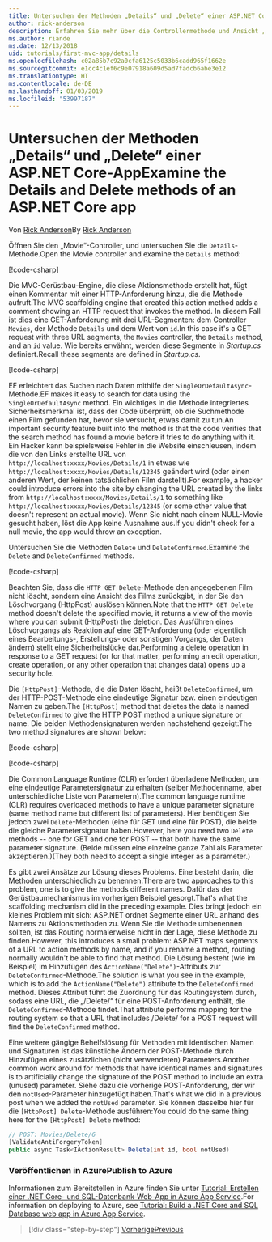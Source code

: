 ```yaml
---
title: Untersuchen der Methoden „Details“ und „Delete“ einer ASP.NET Core-App
author: rick-anderson
description: Erfahren Sie mehr über die Controllermethode und Ansicht „Details“ in einer einfachen ASP.NET Core MVC-App.
ms.author: riande
ms.date: 12/13/2018
uid: tutorials/first-mvc-app/details
ms.openlocfilehash: c02a85b7c92a0cfa6125c5033b6cadd965f1662e
ms.sourcegitcommit: e1cc4c1ef6c9e07918a609d5ad7fadcb6abe3e12
ms.translationtype: HT
ms.contentlocale: de-DE
ms.lasthandoff: 01/03/2019
ms.locfileid: "53997187"
---
```

# <a name="examine-the-details-and-delete-methods-of-an-aspnet-core-app"></a><span data-ttu-id="bc27b-103">Untersuchen der Methoden „Details“ und „Delete“ einer ASP.NET Core-App</span><span class="sxs-lookup"><span data-stu-id="bc27b-103">Examine the Details and Delete methods of an ASP.NET Core app</span></span>

<span data-ttu-id="bc27b-104">Von [Rick Anderson](https://twitter.com/RickAndMSFT)</span><span class="sxs-lookup"><span data-stu-id="bc27b-104">By [Rick Anderson](https://twitter.com/RickAndMSFT)</span></span>

<span data-ttu-id="bc27b-105">Öffnen Sie den „Movie“-Controller, und untersuchen Sie die `Details`-Methode.</span><span class="sxs-lookup"><span data-stu-id="bc27b-105">Open the Movie controller and examine the `Details` method:</span></span>

[!code-csharp[](start-mvc/sample/MvcMovie22/Controllers/MoviesController.cs?name=snippet_details)]

<span data-ttu-id="bc27b-106">Die MVC-Gerüstbau-Engine, die diese Aktionsmethode erstellt hat, fügt einen Kommentar mit einer HTTP-Anforderung hinzu, die die Methode aufruft.</span><span class="sxs-lookup"><span data-stu-id="bc27b-106">The MVC scaffolding engine that created this action method adds a comment showing an HTTP request that invokes the method.</span></span> <span data-ttu-id="bc27b-107">In diesem Fall ist dies eine GET-Anforderung mit drei URL-Segmenten: dem Controller `Movies`, der Methode `Details` und dem Wert von `id`.</span><span class="sxs-lookup"><span data-stu-id="bc27b-107">In this case it's a GET request with three URL segments, the `Movies` controller, the `Details` method, and an `id` value.</span></span> <span data-ttu-id="bc27b-108">Wie bereits erwähnt, werden diese Segmente in *Startup.cs* definiert.</span><span class="sxs-lookup"><span data-stu-id="bc27b-108">Recall these segments are defined in *Startup.cs*.</span></span>

[!code-csharp[](start-mvc/sample/MvcMovie/Startup.cs?highlight=5&name=snippet_1)]

<span data-ttu-id="bc27b-109">EF erleichtert das Suchen nach Daten mithilfe der `SingleOrDefaultAsync`-Methode.</span><span class="sxs-lookup"><span data-stu-id="bc27b-109">EF makes it easy to search for data using the `SingleOrDefaultAsync` method.</span></span> <span data-ttu-id="bc27b-110">Ein wichtiges in die Methode integriertes Sicherheitsmerkmal ist, dass der Code überprüft, ob die Suchmethode einen Film gefunden hat, bevor sie versucht, etwas damit zu tun.</span><span class="sxs-lookup"><span data-stu-id="bc27b-110">An important security feature built into the method is that the code verifies that the search method has found a movie before it tries to do anything with it.</span></span> <span data-ttu-id="bc27b-111">Ein Hacker kann beispielsweise Fehler in die Website einschleusen, indem die von den Links erstellte URL von `http://localhost:xxxx/Movies/Details/1` in etwas wie `http://localhost:xxxx/Movies/Details/12345` geändert wird (oder einen anderen Wert, der keinen tatsächlichen Film darstellt).</span><span class="sxs-lookup"><span data-stu-id="bc27b-111">For example, a hacker could introduce errors into the site by changing the URL created by the links from `http://localhost:xxxx/Movies/Details/1` to something like  `http://localhost:xxxx/Movies/Details/12345` (or some other value that doesn't represent an actual movie).</span></span> <span data-ttu-id="bc27b-112">Wenn Sie nicht nach einem NULL-Movie gesucht haben, löst die App keine Ausnahme aus.</span><span class="sxs-lookup"><span data-stu-id="bc27b-112">If you didn't check for a null movie, the app would throw an exception.</span></span>

<span data-ttu-id="bc27b-113">Untersuchen Sie die Methoden `Delete` und `DeleteConfirmed`.</span><span class="sxs-lookup"><span data-stu-id="bc27b-113">Examine the `Delete` and `DeleteConfirmed` methods.</span></span>

[!code-csharp[](start-mvc/sample/MvcMovie22/Controllers/MoviesController.cs?name=snippet_delete)]

<span data-ttu-id="bc27b-114">Beachten Sie, dass die `HTTP GET Delete`-Methode den angegebenen Film nicht löscht, sondern eine Ansicht des Films zurückgibt, in der Sie den Löschvorgang (HttpPost) auslösen können.</span><span class="sxs-lookup"><span data-stu-id="bc27b-114">Note that the `HTTP GET Delete` method doesn't delete the specified movie, it returns a view of the movie where you can submit (HttpPost) the deletion.</span></span> <span data-ttu-id="bc27b-115">Das Ausführen eines Löschvorgangs als Reaktion auf eine GET-Anforderung (oder eigentlich eines Bearbeitungs-, Erstellungs- oder sonstigen Vorgangs, der Daten ändern) stellt eine Sicherheitslücke dar.</span><span class="sxs-lookup"><span data-stu-id="bc27b-115">Performing a delete operation in response to a GET request (or for that matter, performing an edit operation, create operation, or any other operation that changes data) opens up a security hole.</span></span>

<span data-ttu-id="bc27b-116">Die `[HttpPost]`-Methode, die die Daten löscht, heißt `DeleteConfirmed`, um der HTTP-POST-Methode eine eindeutige Signatur bzw. einen eindeutigen Namen zu geben.</span><span class="sxs-lookup"><span data-stu-id="bc27b-116">The `[HttpPost]` method that deletes the data is named `DeleteConfirmed` to give the HTTP POST method a unique signature or name.</span></span> <span data-ttu-id="bc27b-117">Die beiden Methodensignaturen werden nachstehend gezeigt:</span><span class="sxs-lookup"><span data-stu-id="bc27b-117">The two method signatures are shown below:</span></span>

[!code-csharp[](start-mvc/sample/MvcMovie/Controllers/MoviesController.cs?name=snippet_delete2)]

[!code-csharp[](start-mvc/sample/MvcMovie/Controllers/MoviesController.cs?name=snippet_delete3)]

<span data-ttu-id="bc27b-118">Die Common Language Runtime (CLR) erfordert überladene Methoden, um eine eindeutige Parametersignatur zu erhalten (selber Methodenname, aber unterschiedliche Liste von Parametern).</span><span class="sxs-lookup"><span data-stu-id="bc27b-118">The common language runtime (CLR) requires overloaded methods to have a unique parameter signature (same method name but different list of parameters).</span></span> <span data-ttu-id="bc27b-119">Hier benötigen Sie jedoch zwei `Delete`-Methoden (eine für GET und eine für POST), die beide die gleiche Parametersignatur haben.</span><span class="sxs-lookup"><span data-stu-id="bc27b-119">However, here you need two `Delete` methods -- one for GET and one for POST -- that both have the same parameter signature.</span></span> <span data-ttu-id="bc27b-120">(Beide müssen eine einzelne ganze Zahl als Parameter akzeptieren.)</span><span class="sxs-lookup"><span data-stu-id="bc27b-120">(They both need to accept a single integer as a parameter.)</span></span>

<span data-ttu-id="bc27b-121">Es gibt zwei Ansätze zur Lösung dieses Problems. Eine besteht darin, die Methoden unterschiedlich zu benennen.</span><span class="sxs-lookup"><span data-stu-id="bc27b-121">There are two approaches to this problem, one is to give the methods different names.</span></span> <span data-ttu-id="bc27b-122">Dafür das der Gerüstbaumechanismus im vorherigen Beispiel gesorgt.</span><span class="sxs-lookup"><span data-stu-id="bc27b-122">That's what the scaffolding mechanism did in the preceding example.</span></span> <span data-ttu-id="bc27b-123">Dies bringt jedoch ein kleines Problem mit sich: ASP.NET ordnet Segmente einer URL anhand des Namens zu Aktionsmethoden zu. Wenn Sie die Methode umbenennen sollten, ist das Routing normalerweise nicht in der Lage, diese Methode zu finden.</span><span class="sxs-lookup"><span data-stu-id="bc27b-123">However, this introduces a small problem: ASP.NET maps segments of a URL to action methods by name, and if you rename a method, routing normally wouldn't be able to find that method.</span></span> <span data-ttu-id="bc27b-124">Die Lösung besteht (wie im Beispiel) im Hinzufügen des `ActionName("Delete")`-Attributs zur `DeleteConfirmed`-Methode.</span><span class="sxs-lookup"><span data-stu-id="bc27b-124">The solution is what you see in the example, which is to add the `ActionName("Delete")` attribute to the `DeleteConfirmed` method.</span></span> <span data-ttu-id="bc27b-125">Dieses Attribut führt die Zuordnung für das Routingsystem durch, sodass eine URL, die „/Delete/“ für eine POST-Anforderung enthält, die `DeleteConfirmed`-Methode findet.</span><span class="sxs-lookup"><span data-stu-id="bc27b-125">That attribute performs mapping for the routing system so that a URL that includes /Delete/ for a POST request will find the `DeleteConfirmed` method.</span></span>

<span data-ttu-id="bc27b-126">Eine weitere gängige Behelfslösung für Methoden mit identischen Namen und Signaturen ist das künstliche Ändern der POST-Methode durch Hinzufügen eines zusätzlichen (nicht verwendeten) Parameters.</span><span class="sxs-lookup"><span data-stu-id="bc27b-126">Another common work around for methods that have identical names and signatures is to artificially change the signature of the POST method to include an extra (unused) parameter.</span></span> <span data-ttu-id="bc27b-127">Siehe dazu die vorherige POST-Anforderung, der wir den `notUsed`-Parameter hinzugefügt haben.</span><span class="sxs-lookup"><span data-stu-id="bc27b-127">That's what we did in a previous post when we added the `notUsed` parameter.</span></span> <span data-ttu-id="bc27b-128">Sie können dasselbe hier für die `[HttpPost] Delete`-Methode ausführen:</span><span class="sxs-lookup"><span data-stu-id="bc27b-128">You could do the same thing here for the `[HttpPost] Delete` method:</span></span>

```csharp
// POST: Movies/Delete/6
[ValidateAntiForgeryToken]
public async Task<IActionResult> Delete(int id, bool notUsed)
```

### <a name="publish-to-azure"></a><span data-ttu-id="bc27b-129">Veröffentlichen in Azure</span><span class="sxs-lookup"><span data-stu-id="bc27b-129">Publish to Azure</span></span>

<span data-ttu-id="bc27b-130">Informationen zum Bereitstellen in Azure finden Sie unter [Tutorial: Erstellen einer .NET Core- und SQL-Datenbank-Web-App in Azure App Service](/azure/app-service/app-service-web-tutorial-dotnetcore-sqldb).</span><span class="sxs-lookup"><span data-stu-id="bc27b-130">For information on deploying to Azure, see [Tutorial: Build a .NET Core and SQL Database web app in Azure App Service](/azure/app-service/app-service-web-tutorial-dotnetcore-sqldb).</span></span>

> [!div class="step-by-step"]
> [<span data-ttu-id="bc27b-131">Vorherige</span><span class="sxs-lookup"><span data-stu-id="bc27b-131">Previous</span></span>](validation.md)
